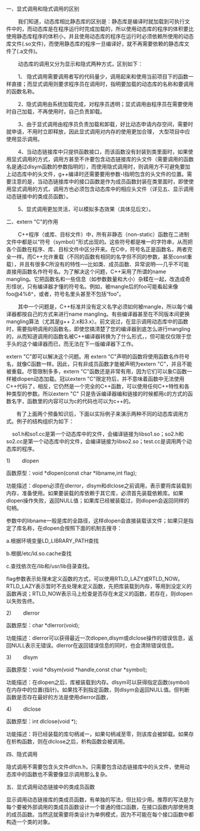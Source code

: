 一、显式调用和隐式调用的区别

        我们知道，动态库相比静态库的区别是：静态库是编译时就加载到可执行文件中的，而动态库是在程序运行时完成加载的，所以使用动态库的程序的体积要比使用静态库程序的体积小，并且使用动态库的程序在运行时必须依赖所使用的动态库文件(.so文件)，而使用静态库的程序一旦编译好，就不再需要依赖的静态库文件了(.a文件)。

        动态库的调用又分为显示和隐式两种方式，区别如下：

        1、 隐式调用需要调用者写的代码量少，调用起来和使用当前项目下的函数一样直接；而显式调用则要求程序员在调用时，指明要加载的动态库的名称和要调用的函数名称。

        2、隐式调用由系统加载完成，对程序员透明；显式调用由程序员在需要使用时自己加载，不再使用时，自己负责卸载。

        3、由于显式调用由程序员负责加载和卸载，好比动态申请内存空间，需要时就申请，不用时立即释放，因此显式调用对内存的使用更加合理， 大型项目中应使用显示调用。

        4、当动态链接库中只提供函数接口，而该函数没有封装到类里面时，如果使用显式调用的方式，调用方甚至不许要包含动态链接库的头文件（需要调用的函数名是通过dlsym函数的参数指明的），而使用隐式调用时，则调用方不可避免要加上动态库中的头文件，g++编译时还需要要用参数-I指明包含的头文件的位置。需要注意的是，当动态链接库中的接口函数是作为成员函数封装在类里面时，即使使用显式调用的方式，调用方也必须包含动态库中的相应头文件（详见五、显示调用动态链接中的类成员函数）。

        5、显式调用更加灵活，可以模拟多态效果（具体见后文）。



二、extern "C"的作用

        C++程序（或库、目标文件）中，所有非静态（non-static）函数在二进制文件中都是以“符号（symbol）”形式出现的。这些符号都是唯一的字符串，从而把各个函数在程序、库、目标文件中区分开来。在C中，符号名正是函数名，两者完全一样。而C++允许重载（不同的函数有相同的名字但不同的参数，甚至const重载），并且有很多C所没有的特性──比如类、成员函数、异常说明──几乎不可能直接用函数名作符号名。为了解决这个问题，C++采用了所谓的name mangling。它把函数名和一些信息（如参数数量和大小）杂糅在一起，改造成奇形怪状，只有编译器才懂的符号名。例如，被mangle后的foo可能看起来像foo@4%6^，或者，符号名里头甚至不包括“foo”。

        其中一个问题是，C++标准并没有定义名字必须如何被mangle，所以每个编译器都按自己的方式来进行name mangling。有些编译器甚至在不同版本间更换mangling算法（尤其是g++ 2.x和3.x）。前文说过，在显示调用动态库中的函数时，需要指明调用的函数名，即使您搞清楚了您的编译器到底怎么进行mangling的，从而知道调用的函数名被C++编译器转换为了什么形式，，但可能仅仅限于您手头的这个编译器而已，而无法在下一版编译器下工作。

extern "C"即可以解决这个问题。用 extern "C"声明的函数将使用函数名作符号名，就像C函数一样。因此，只有非成员函数才能被声明为extern "C"，并且不能被重载。尽管限制多多，extern "C"函数还是非常有用，因为它们可以象C函数一样被dlopen动态加载。冠以extern "C"限定符后，并不意味着函数中无法使用C++代码了，相反，它仍然是一个完全的C++函数，可以使用任何C++特性和各种类型的参数。所以extern "C" 只是告诉编译器编和链接的时候都用c的方式的函数名字，函数里的内容可以为c的代码也可以为c++的。


       有了上面两个预备知识后，下面以实际例子来演示两种不同的动态库调用方式。例子的结构组织为如下：

    so1.h和so1.cc是第一个动态库中的文件，会编译链接为libso1.so；so2.h和so2.cc是第一个动态库中的文件，会编译链接为libso2.so；test.cc是调用两个动态库的程序。


1)        dlopen

函数原型：void *dlopen(const char *libname,int flag);

功能描述：dlopen必须在dlerror，dlsym和dlclose之前调用，表示要将库装载到内存，准备使用。如果要装载的库依赖于其它库，必须首先装载依赖库。如果dlopen操作失败，返回NULL值；如果库已经被装载过，则dlopen会返回同样的句柄。

参数中的libname一般是库的全路径，这样dlopen会直接装载该文件；如果只是指定了库名称，在dlopen会按照下面的机制去搜寻：

a.根据环境变量LD_LIBRARY_PATH查找

b.根据/etc/ld.so.cache查找

c.查找依次在/lib和/usr/lib目录查找。

flag参数表示处理未定义函数的方式，可以使用RTLD_LAZY或RTLD_NOW。RTLD_LAZY表示暂时不去处理未定义函数，先把库装载到内存，等用到没定义的函数再说；RTLD_NOW表示马上检查是否存在未定义的函数，若存在，则dlopen以失败告终。

2)        dlerror

函数原型：char *dlerror(void);

功能描述：dlerror可以获得最近一次dlopen,dlsym或dlclose操作的错误信息，返回NULL表示无错误。dlerror在返回错误信息的同时，也会清除错误信息。

3)        dlsym

函数原型：void *dlsym(void *handle,const char *symbol);

功能描述：在dlopen之后，库被装载到内存。dlsym可以获得指定函数(symbol)在内存中的位置(指针)。如果找不到指定函数，则dlsym会返回NULL值。但判断函数是否存在最好的方法是使用dlerror函数，

4)        dlclose

函数原型：int dlclose(void *);

功能描述：将已经装载的库句柄减一，如果句柄减至零，则该库会被卸载。如果存在析构函数，则在dlclose之后，析构函数会被调用。



四、隐式调用

隐式调用不需要包含头文件dlfcn.h，只需要包含动态链接库中的头文件，使用动态库中的函数也不需要像显示调用那么复杂。



五、显式调用动态链接中的类成员函数

显示调用动态链接库的类成员函数，有单独的写法，但比较少用。推荐的写法是为每个要被外部调用的类成员函数设计一个普通的借口函数，在接口函数内部使用类的成员函数。当然这就需要将类设计为单例模式，因为不可能在每个接口函数中都构造一个类的对象。